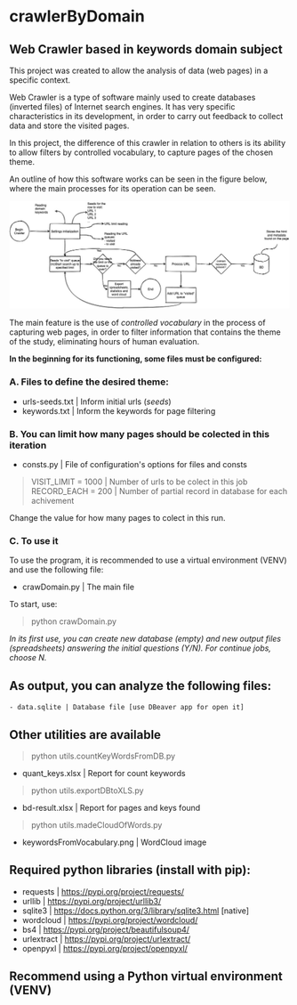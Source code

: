 # crawlerByDomain
## Web Crawler based in keywords domain subject

This project was created to allow the analysis of data (web pages) in a specific context.

Web Crawler is a type of software mainly used to create databases (inverted files) of Internet search engines. It has very specific characteristics in its development, in order to carry out feedback to collect data and store the visited pages.

In this project, the difference of this crawler in relation to others is its ability to allow filters by controlled vocabulary, to capture pages of the chosen theme.

An outline of how this software works can be seen in the figure below, where the main processes for its operation can be seen.

<img src="/img/Esquema.Homeopatia-us.jpg" alt="Schema CrawlerByDomain">

The main feature is the use of *controlled vocabulary* in the process of capturing web pages, in order to filter information that contains the theme of the study, eliminating hours of human evaluation.

**In the beginning for its functioning, some files must be configured:**
### A. Files to define the desired theme:
- urls-seeds.txt | Inform initial urls (*seeds*)
- keywords.txt | Inform the keywords for page filtering

### B. You can limit how many pages should be colected in this iteration 
- consts.py | File of configuration's options for files and consts 
> VISIT_LIMIT = 1000 | Number of urls to be colect in this job
> RECORD_EACH = 200 | Number of partial record in database for each achivement 

Change the value for how many pages to colect in this run.

### C. To use it
To use the program, it is recommended to use a virtual environment (VENV) and use the following file:
- crawDomain.py | The main file 

To start, use: 
> python crawDomain.py

*In its first use, you can create new database (empty) and new output files (spreadsheets) answering the initial questions (Y/N). For continue jobs, choose N.*

## As output, you can analyze the following files:
```
- data.sqlite | Database file [use DBeaver app for open it]
```

## Other utilities are available
> python utils.countKeyWordsFromDB.py
- quant_keys.xlsx | Report for count keywords
> python utils.exportDBtoXLS.py
- bd-result.xlsx | Report for pages and keys found
> python utils.madeCloudOfWords.py
- keywordsFromVocabulary.png | WordCloud image

## Required python libraries (install with pip):
- requests | https://pypi.org/project/requests/
- urllib | https://pypi.org/project/urllib3/
- sqlite3 | https://docs.python.org/3/library/sqlite3.html [native]
- wordcloud | https://pypi.org/project/wordcloud/
- bs4 | https://pypi.org/project/beautifulsoup4/
- urlextract | https://pypi.org/project/urlextract/
- openpyxl | https://pypi.org/project/openpyxl/

## Recommend using a Python virtual environment (VENV) 
